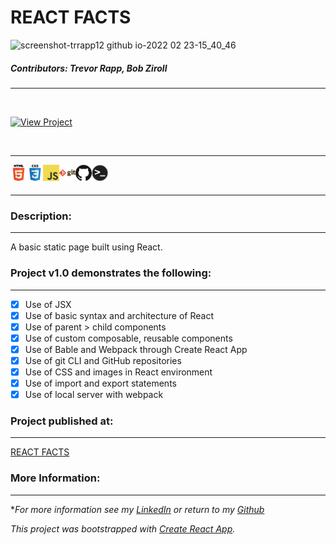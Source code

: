 
# REACT FACTS

![screenshot-trrapp12 github io-2022 02 23-15_40_46](https://user-images.githubusercontent.com/11747875/155421753-988a3460-41b7-428a-8de3-a6460db72b02.png)

##### Contributors: Trevor Rapp, Bob Ziroll

---

<br>

[![View Project](https://user-images.githubusercontent.com/11747875/141705232-471a0b9c-ca45-4540-a1b6-740c5e1becbe.png)](https://trrapp12.github.io/react-facts/)

<br>

---

<img align="left" alt="HTML5" width="26px" src="https://raw.githubusercontent.com/github/explore/80688e429a7d4ef2fca1e82350fe8e3517d3494d/topics/html/html.png" />
<img align="left" alt="CSS3" width="26px" src="https://raw.githubusercontent.com/github/explore/80688e429a7d4ef2fca1e82350fe8e3517d3494d/topics/css/css.png" />
<img align="left" alt="JavaScript" width="26px" src="https://raw.githubusercontent.com/github/explore/80688e429a7d4ef2fca1e82350fe8e3517d3494d/topics/javascript/javascript.png" />
<img align="left" alt="Git" width="26px" src="https://raw.githubusercontent.com/github/explore/80688e429a7d4ef2fca1e82350fe8e3517d3494d/topics/git/git.png" />
<img align="left" alt="GitHub" width="26px" src="https://raw.githubusercontent.com/github/explore/78df643247d429f6cc873026c0622819ad797942/topics/github/github.png" />
<img align="left" alt="Terminal" width="26px" src="https://raw.githubusercontent.com/github/explore/80688e429a7d4ef2fca1e82350fe8e3517d3494d/topics/terminal/terminal.png" />

<br>
<br>

---

### Description:


---

A basic static page built using React. 

### Project v1.0 demonstrates the following:
---

- [x] Use of JSX
- [x] Use of basic syntax and architecture of React
- [x] Use of parent > child components
- [x] Use of custom composable, reusable components
- [x] Use of Bable and Webpack through Create React App
- [x] Use of git CLI and GitHub repositories
- [x] Use of CSS and images in React environment
- [x] Use of import and export statements
- [x] Use of local server with webpack

### Project published at: 
---

[REACT FACTS](https://trrapp12.github.io/react-facts/)

### More Information:
---

\**For more information see my [LinkedIn](https://www.linkedin.com/in/trevor-rapp-042a1037) or return to my [Github](https://github.com/trrapp12)*

*This project was bootstrapped with [Create React App](https://github.com/facebook/create-react-app).*



